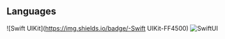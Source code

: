 ## Languages
  ![Swift UIKit](https://img.shields.io/badge/-Swift UIKit-FF4500) 
  ![SwiftUI](https://img.shields.io/badge/-SwiftUI-FFA500)

